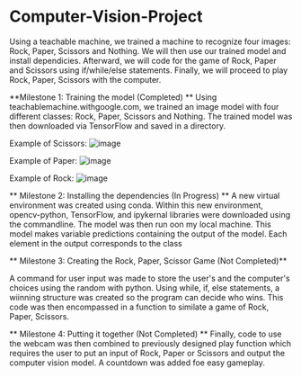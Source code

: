 # Computer-Vision-Project
Using a teachable machine, we trained a machine to recognize four images: Rock, Paper, Scissors and Nothing. 
We will then use our trained model and install dependicies. Afterward, we will code for the game of Rock, Paper and Scissors using if/while/else statements. Finally, we will proceed to play Rock, Paper, Scissors with the computer.


**Milestone 1: Training the model (Completed)
**
   Using teachablemachine.withgoogle.com, we trained an image model with four different classes: Rock, Paper, Scissors and Nothing. The trained model was then downloaded via TensorFlow and saved in a directory.
  
   Example of Scissors: ![image](https://user-images.githubusercontent.com/102431019/163892362-aac51e8e-6d17-4942-9756-fc1d1f4a8211.png)
 
 
 Example of Paper: ![image](https://user-images.githubusercontent.com/102431019/163892481-60a1d385-ffc3-43ed-858f-c6f1b342b956.png)
 
 
 Example of Rock: ![image](https://user-images.githubusercontent.com/102431019/163892568-2eacf2ef-76d2-4a2b-a8dd-66d79f1b9bc0.png)
 
 
**
Milestone 2: Installing the dependencies (In Progress)
**
   A new virtual environment was created using conda. Within this new environment, opencv-python, TensorFlow, and ipykernal libraries were downloaded using the commandline. The model was then run oon my local machine. This model makes variable predictions containing the output of the model. Each element in the output corresponds to the class
  
**
Milestone 3: Creating the Rock, Paper, Scissor Game (Not Completed)**

   A command for user input was made to store the user's and the computer's choices using the random with python. Using while, if, else statements, a wiinning structure was created so the program can decide who wins. This code was then encompassed in a function to similate a game of Rock, Paper, Scissors.
  
  
  
**
Milestone 4: Putting it together (Not Completed)
**
   Finally, code to use the webcam was then combined to previously designed play function which requires the user to put an input of Rock, Paper or Scissors and output the computer vision model. A countdown was added foe easy gameplay.

